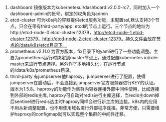 1. dashboard 镜像版本为kubernetesui/dashboard:v2.0.0-rc7，同时加入一个dashboard-admin的帐号，绑定的权角色为admin
2. etcd-cluster 可为k8s内的容器提供etcd服务功能，未配置ssl,默认支持3个节点，只会在带有third-party/app: etcd的节点上运行。三个节点的地址为http://etcd-node-0.etcd-cluster:12379，http://etcd-node-1.etcd-cluster:12379，http://etcd-node-2.etcd-cluster:12379。持久文件会放在节点的/data/k8s/etcd目录下。
3. prometheus.v2.11.0 为官方版本，fix目录下的yaml进行了一些功能调整。主要为prometheus运行时绑定到master节点上。通过配置kubernetes.io/role: master来进行节点选择。另外作了本地持久化，在运行节点的/data/k8s/prometheus目录。
4. third-party 有jumpserver他haproxy。jumpserver进行了配置，使得jumpserver在启动后，不会连接到jumpserver官方服务器进行KEY的认证。版本为1.5.8。haproxy的功能作为集群内容器连接外部中间件使用，比如连接到外部的redis主库, haproxy可自动对redis进行主库选择，当redis主down掉后sentinel进行redis选主时haproxy同样会进行新主库的连接。k8s内的应用不用从新调整配置，也不用使用域名进行外部程序连接。非常方便，只需要维护haproxy的configmap就可以实现整个集群的中间件迁移。